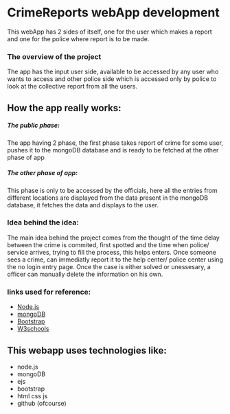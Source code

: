 # CrimeReports webApp development

This webApp has 2 sides of itself, one for the user which makes a report and one for the police where report is to be made.

### The overview of the project
The app has the input user side, available to be accessed by any user who wants to access and other police side which is accessed only by police to look at the collective report from all the users.

## How the app really works:

##### The public phase: 
The app having 2 phase, the first phase takes report of crime for some user, pushes it to the mongoDB database and is ready to be fetched at the other phase of app

##### The other phase of app:
This phase is only to be accessed by the officials, here all the entries from different locations are displayed from the data present in the mongoDB database, it fetches the data and displays to the user.


### Idea behind the idea:
The main idea behind the project comes from the thought of the time delay between the crime is commited, first spotted and the time when police/ service arrives, trying to fill the process, this helps enters. Once someone sees a crime, can immediatly report it to the help center/ police center using the no login entry page.
Once the case is either solved or unessesary, a officer can manually delete the information on his own.

### links used for reference:
* [Node.js](https://nodejs.org/en/) <br />
* [mongoDB](https://www.mongodb.com/) <br />
* [Bootstrap](https://getbootstrap.com/) <br />
* [W3schools](https://www.w3schools.com/) <br />


## This webapp uses technologies like:
* node.js
* mongoDB
* ejs
* bootstrap
* html css js
* github (ofcourse) 